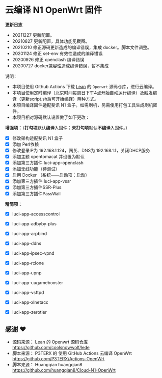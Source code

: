 # 云编译 N1 OpenWrt 固件

**更新日志**
- 20211227 更新配置。
- 20210827 更新配置，具体功能见截图。
- 20210210 修正源码更新造成的编译错误，集成 docker。脚本文件调整。
- 20201124 修正 set-env 有效性造成的编译错误
- 20200926 修正 openclash 编译错误
- 20200727 docker兼容性造成编译错误，暂不集成

说明：
- 本项目使用 Github Actions 下载 [Lean](https://github.com/coolsnowwolf/lede) 的 `Openwrt` 源码仓库，进行云编译。
- 本项目使用定时编译（北京时间每周日下午4点开始自动运行编译）及触发编译（更新script.sh后可开始编译）两种方式。
- 本项目编译固件适配斐讯 N1 盒子，如需刷机，另需使用打包工具生成刷机固件。
- 本项目相对源码默认设置做了如下更改：

**增强项**：（**打勾项**默认**编译**入固件；**未打勾项**默认**不编译**入固件。）
  - [x] 修改架构适配斐讯 N1 盒子
  - [x] 添加 Perl依赖
  - [x] 修改登录IP为 192.168.1.124，网关、DNS为 192.168.1.1，关闭DHCP服务
  - [x] 添加主题 opentomacat 并设置为默认
  - [x] 添加第三方插件 luci-app-openclash
  - [x] 添加无线功能（待测试）
  - [x] 启用 Docker （系统——启动项：启动）
  - [x] 添加第三方插件 luci-app-vssr
  - [x] 添加第三方插件SSR-Plus
  - [x] 添加第三方插件PassWall

**精简项**：
  - [x] luci-app-accesscontrol
  - [x] luci-app-adbyby-plus
  - [x] luci-app-arpbind
  - [x] luci-app-ddns
  - [x] luci-app-ipsec-vpnd
  - [x] luci-app-rclone
  - [x] luci-app-upnp
  - [x] luci-app-uugamebooster
  - [x] luci-app-vsftpd
  - [x] luci-app-xlnetacc
  - [x] luci-app-zerotier



## 感谢 ❤️
- 源码来源： Lean 的 Openwrt 源码仓库 https://github.com/coolsnowwolf/lede
- 脚本来源： P3TERX 的 使用 GitHub Actions 云编译 OpenWrt https://github.com/P3TERX/Actions-OpenWrt
- 脚本来源： Huangqian huangqian8 https://github.com/huangqian8/Cloud-N1-OpenWrt
